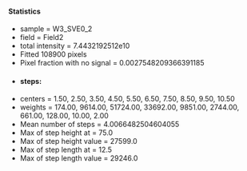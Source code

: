 #### Statistics
- sample = W3_SVE0_2
- field = Field2
- total intensity = 7.4432192512e10
- Fitted 108900 pixels 
- Pixel fraction with no signal = 0.0027548209366391185
- #### steps:
- centers = 1.50, 2.50, 3.50, 4.50, 5.50, 6.50, 7.50, 8.50, 9.50, 10.50
- weights = 174.00, 9614.00, 51724.00, 33692.00, 9851.00, 2744.00, 661.00, 128.00, 10.00, 2.00
- Mean number of steps = 4.0066482504604055
- Max of step height at = 75.0
- Max of step height value = 27599.0
- Max of step length at = 12.5
- Max of step length value = 29246.0
